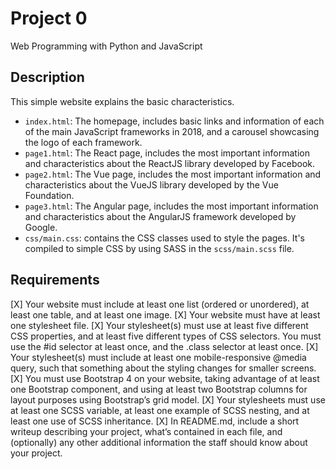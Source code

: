 # Project 0

Web Programming with Python and JavaScript

## Description

This simple website explains the basic characteristics.

* `index.html`: The homepage, includes basic links and information of each of the main JavaScript frameworks in 2018, and a carousel showcasing the logo of each framework.
* `page1.html`: The React page, includes the most important information and characteristics about the ReactJS library developed by Facebook.
* `page2.html`: The Vue page, includes the most important information and characteristics about the VueJS library developed by the Vue Foundation.
* `page3.html`: The Angular page, includes the most important information and characteristics about the AngularJS framework developed by Google.
* `css/main.css`: contains the CSS classes used to style the pages. It's compiled to simple CSS by using SASS in the `scss/main.scss` file.

## Requirements

[X] Your website must include at least one list (ordered or unordered), at least one table, and at least one image.
[X] Your website must have at least one stylesheet file.
[X] Your stylesheet(s) must use at least five different CSS properties, and at least five different types of CSS selectors. You must use the #id selector at least once, and the .class selector at least once.
[X] Your stylesheet(s) must include at least one mobile-responsive @media query, such that something about the styling changes for smaller screens.
[X] You must use Bootstrap 4 on your website, taking advantage of at least one Bootstrap component, and using at least two Bootstrap columns for layout purposes using Bootstrap’s grid model.
[X] Your stylesheets must use at least one SCSS variable, at least one example of SCSS nesting, and at least one use of SCSS inheritance.
[X] In README.md, include a short writeup describing your project, what’s contained in each file, and (optionally) any other additional information the staff should know about your project.